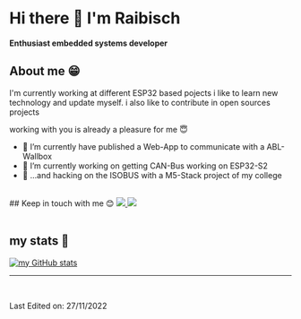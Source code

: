 
<!--
**raibisch/raibisch** is a ✨ _special_ ✨ repository because its `README.md` (this file) appears on your GitHub profile.

Here are some ideas to get you started:

- 🔭 I’m currently working on ...
- 🌱 I’m currently learning ...
- 👯 I’m looking to collaborate on ...
- 🤔 I’m looking for help with ...
- 💬 Ask me about ...
- 📫 How to reach me: ...
- 😄 Pronouns: ...
- ⚡ Fun fact: ...
-->

# Hi there 👋 I'm Raibisch 

**Enthusiast embedded systems developer** 
<br>

  ## About me &#128513;
  <p>
  I'm currently working at different ESP32 based pojects
  i like to learn new technology and update myself. i also like to contribute in open sources projects

  working with you is already a pleasure for me &#128519;
  </b>
  </p>

- 🔭 I’m currently have published a Web-App to communicate with a ABL-Wallbox
- 🌱 I’m currently working on getting CAN-Bus working on ESP32-S2
- 🌱 ...and hacking on the ISOBUS with a M5-Stack project of my college

<br>
## Keep in touch with me 😊
<a href="https://linkedin.com/in/raibisch">
<img src="https://img.shields.io/badge/LinkedIn-0077B5?style=for-the-badge&logo=linkedin&logoColor=white" />
</a>
<a href="https://raibisch.de">
<img src=https://img.shields.io/badge/Raibisch-Homepage-8A2BE2/>
</a>
<br />
<br />

## my stats 🚀
[![my GitHub stats](https://github-readme-stats.vercel.app/api?username=raibisch)](https://github.com/anuraghazra/github-readme-stats)

-----
<br />

Last Edited on: 27/11/2022
